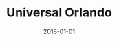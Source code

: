 ---
layout: site
title: "Universal Orlando"
date: 2018-01-01
categories: [travel]
version: 1.6.7
major: 1
minor: 6
patch: 7
slug: universal-orlando
link: https://www.universalorlando.com/web/en/us/index.html
submitter: lpolepeddi
permalink: /sites/:slug
---